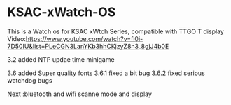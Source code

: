 # KSAC-xWatch-OS
This is a Watch os for KSAC xWtch Series, compatible with TTGO T display
Video:https://www.youtube.com/watch?v=fl0i-7D50IU&list=PLeCGN3LanYKb3hhCKjzyZ8n3_8gjJ4b0E

3.2 added 
NTP updae time
minigame

3.6 added Super quality fonts
3.6.1 fixed a bit bug
3.6.2 fixed serious watchdog bugs

Next :bluetooth and wifi scanne mode and display

          
